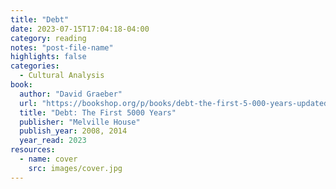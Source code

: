 ```yaml
---
title: "Debt"
date: 2023-07-15T17:04:18-04:00
category: reading
notes: "post-file-name"
highlights: false
categories:
  - Cultural Analysis
book:
  author: "David Graeber"
  url: "https://bookshop.org/p/books/debt-the-first-5-000-years-updated-and-expanded-david-graeber/8072806"
  title: "Debt: The First 5000 Years"
  publisher: "Melville House"
  publish_year: 2008, 2014
  year_read: 2023
resources:
  - name: cover
    src: images/cover.jpg
---
```


